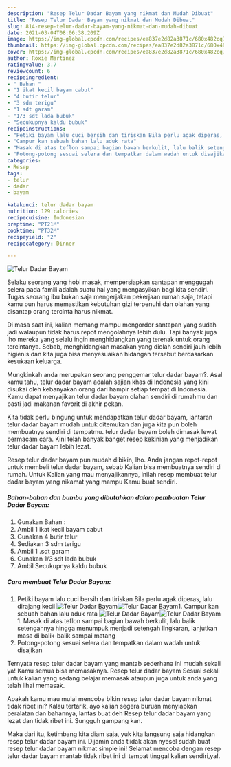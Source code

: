 ```yaml
---
description: "Resep Telur Dadar Bayam yang nikmat dan Mudah Dibuat"
title: "Resep Telur Dadar Bayam yang nikmat dan Mudah Dibuat"
slug: 814-resep-telur-dadar-bayam-yang-nikmat-dan-mudah-dibuat
date: 2021-03-04T08:06:38.209Z
image: https://img-global.cpcdn.com/recipes/ea837e2d82a3871c/680x482cq70/telur-dadar-bayam-foto-resep-utama.jpg
thumbnail: https://img-global.cpcdn.com/recipes/ea837e2d82a3871c/680x482cq70/telur-dadar-bayam-foto-resep-utama.jpg
cover: https://img-global.cpcdn.com/recipes/ea837e2d82a3871c/680x482cq70/telur-dadar-bayam-foto-resep-utama.jpg
author: Roxie Martinez
ratingvalue: 3.7
reviewcount: 6
recipeingredient:
- " Bahan "
- "1 ikat kecil bayam cabut"
- "4 butir telur"
- "3 sdm terigu"
- "1 sdt garam"
- "1/3 sdt lada bubuk"
- "Secukupnya kaldu bubuk"
recipeinstructions:
- "Petiki bayam lalu cuci bersih dan tiriskan Bila perlu agak diperas, lalu dirajang kecil"
- "Campur kan sebuah bahan lalu aduk rata"
- "Masak di atas teflon sampai bagian bawah berkulit, lalu balik setengahnya hingga menumpuk menjadi setengah lingkaran, lanjutkan masa di balik-balik sampai matang"
- "Potong-potong sesuai selera dan tempatkan dalam wadah untuk disajikan"
categories:
- Resep
tags:
- telur
- dadar
- bayam

katakunci: telur dadar bayam 
nutrition: 129 calories
recipecuisine: Indonesian
preptime: "PT21M"
cooktime: "PT32M"
recipeyield: "2"
recipecategory: Dinner

---
```



![Telur Dadar Bayam](https://img-global.cpcdn.com/recipes/ea837e2d82a3871c/680x482cq70/telur-dadar-bayam-foto-resep-utama.jpg)

Selaku seorang yang hobi masak, mempersiapkan santapan menggugah selera pada famili adalah suatu hal yang mengasyikan bagi kita sendiri. Tugas seorang ibu bukan saja mengerjakan pekerjaan rumah saja, tetapi kamu pun harus memastikan kebutuhan gizi terpenuhi dan olahan yang disantap orang tercinta harus nikmat.

Di masa  saat ini, kalian memang mampu mengorder santapan yang sudah jadi walaupun tidak harus repot mengolahnya lebih dulu. Tapi banyak juga lho mereka yang selalu ingin menghidangkan yang terenak untuk orang tercintanya. Sebab, menghidangkan masakan yang diolah sendiri jauh lebih higienis dan kita juga bisa menyesuaikan hidangan tersebut berdasarkan kesukaan keluarga. 



Mungkinkah anda merupakan seorang penggemar telur dadar bayam?. Asal kamu tahu, telur dadar bayam adalah sajian khas di Indonesia yang kini disukai oleh kebanyakan orang dari hampir setiap tempat di Indonesia. Kamu dapat menyajikan telur dadar bayam olahan sendiri di rumahmu dan pasti jadi makanan favorit di akhir pekan.

Kita tidak perlu bingung untuk mendapatkan telur dadar bayam, lantaran telur dadar bayam mudah untuk ditemukan dan juga kita pun boleh membuatnya sendiri di tempatmu. telur dadar bayam boleh dimasak lewat bermacam cara. Kini telah banyak banget resep kekinian yang menjadikan telur dadar bayam lebih lezat.

Resep telur dadar bayam pun mudah dibikin, lho. Anda jangan repot-repot untuk membeli telur dadar bayam, sebab Kalian bisa membuatnya sendiri di rumah. Untuk Kalian yang mau menyajikannya, inilah resep membuat telur dadar bayam yang nikamat yang mampu Kamu buat sendiri.

<!--inarticleads1-->

##### Bahan-bahan dan bumbu yang dibutuhkan dalam pembuatan Telur Dadar Bayam:

1. Gunakan  Bahan :
1. Ambil 1 ikat kecil bayam cabut
1. Gunakan 4 butir telur
1. Sediakan 3 sdm terigu
1. Ambil 1 .sdt garam
1. Gunakan 1/3 sdt lada bubuk
1. Ambil Secukupnya kaldu bubuk




<!--inarticleads2-->

##### Cara membuat Telur Dadar Bayam:

1. Petiki bayam lalu cuci bersih dan tiriskan Bila perlu agak diperas, lalu dirajang kecil
<img src="https://img-global.cpcdn.com/steps/678f0d44d8f9a195/160x128cq70/telur-dadar-bayam-langkah-memasak-1-foto.jpg" alt="Telur Dadar Bayam"><img src="https://img-global.cpcdn.com/steps/e5deec9a5f21b085/160x128cq70/telur-dadar-bayam-langkah-memasak-1-foto.jpg" alt="Telur Dadar Bayam">1. Campur kan sebuah bahan lalu aduk rata
<img src="https://img-global.cpcdn.com/steps/122a93fc88ac3f4b/160x128cq70/telur-dadar-bayam-langkah-memasak-2-foto.jpg" alt="Telur Dadar Bayam"><img src="https://img-global.cpcdn.com/steps/e6efce8b0112da25/160x128cq70/telur-dadar-bayam-langkah-memasak-2-foto.jpg" alt="Telur Dadar Bayam">1. Masak di atas teflon sampai bagian bawah berkulit, lalu balik setengahnya hingga menumpuk menjadi setengah lingkaran, lanjutkan masa di balik-balik sampai matang
1. Potong-potong sesuai selera dan tempatkan dalam wadah untuk disajikan




Ternyata resep telur dadar bayam yang mantab sederhana ini mudah sekali ya! Kamu semua bisa memasaknya. Resep telur dadar bayam Sesuai sekali untuk kalian yang sedang belajar memasak ataupun juga untuk anda yang telah lihai memasak.

Apakah kamu mau mulai mencoba bikin resep telur dadar bayam nikmat tidak ribet ini? Kalau tertarik, ayo kalian segera buruan menyiapkan peralatan dan bahannya, lantas buat deh Resep telur dadar bayam yang lezat dan tidak ribet ini. Sungguh gampang kan. 

Maka dari itu, ketimbang kita diam saja, yuk kita langsung saja hidangkan resep telur dadar bayam ini. Dijamin anda tiidak akan nyesel sudah buat resep telur dadar bayam nikmat simple ini! Selamat mencoba dengan resep telur dadar bayam mantab tidak ribet ini di tempat tinggal kalian sendiri,ya!.

